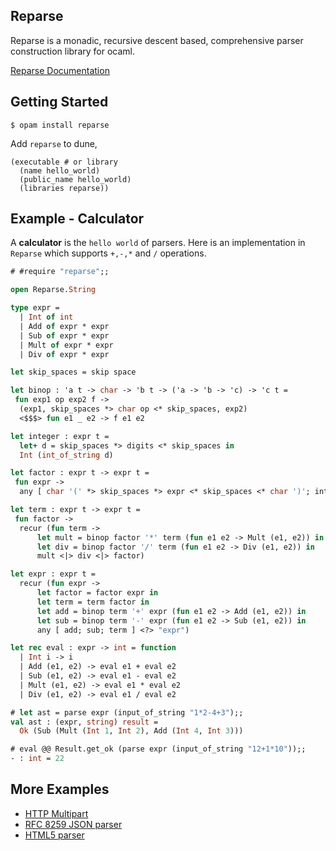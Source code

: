 ## Reparse

Reparse is a monadic, recursive descent based, comprehensive parser construction library for ocaml.

[Reparse Documentation](https://lemaetech.co.uk/reparse/)

## Getting Started

```
$ opam install reparse
```

Add `reparse` to dune,

```
(executable # or library
  (name hello_world)
  (public_name hello_world)
  (libraries reparse))
```

## Example - Calculator

A **calculator** is the `hello world` of parsers. Here is an implementation in `Reparse` which supports `+,-,*` and `/` operations.

```ocaml
# #require "reparse";;
```

```ocaml
open Reparse.String

type expr =
  | Int of int
  | Add of expr * expr
  | Sub of expr * expr
  | Mult of expr * expr
  | Div of expr * expr

let skip_spaces = skip space

let binop : 'a t -> char -> 'b t -> ('a -> 'b -> 'c) -> 'c t =
 fun exp1 op exp2 f ->
  (exp1, skip_spaces *> char op <* skip_spaces, exp2)
  <$$$> fun e1 _ e2 -> f e1 e2

let integer : expr t =
  let+ d = skip_spaces *> digits <* skip_spaces in
  Int (int_of_string d)

let factor : expr t -> expr t =
 fun expr ->
  any [ char '(' *> skip_spaces *> expr <* skip_spaces <* char ')'; integer ]

let term : expr t -> expr t =
 fun factor ->
  recur (fun term ->
      let mult = binop factor '*' term (fun e1 e2 -> Mult (e1, e2)) in
      let div = binop factor '/' term (fun e1 e2 -> Div (e1, e2)) in
      mult <|> div <|> factor)

let expr : expr t =
  recur (fun expr ->
      let factor = factor expr in
      let term = term factor in
      let add = binop term '+' expr (fun e1 e2 -> Add (e1, e2)) in
      let sub = binop term '-' expr (fun e1 e2 -> Sub (e1, e2)) in
      any [ add; sub; term ] <?> "expr")

let rec eval : expr -> int = function
  | Int i -> i
  | Add (e1, e2) -> eval e1 + eval e2
  | Sub (e1, e2) -> eval e1 - eval e2
  | Mult (e1, e2) -> eval e1 * eval e2
  | Div (e1, e2) -> eval e1 / eval e2
```

```ocaml
# let ast = parse expr (input_of_string "1*2-4+3");;
val ast : (expr, string) result =
  Ok (Sub (Mult (Int 1, Int 2), Add (Int 4, Int 3)))

# eval @@ Result.get_ok (parse expr (input_of_string "12+1*10"));;
- : int = 22
```

## More Examples

- [HTTP Multipart](https://github.com/lemaetech/http-multipart-formdata/blob/master/src/http_multipart_formdata.ml)
- [RFC 8259 JSON parser](https://github.com/lemaetech/reparse/blob/master/examples/json.ml)
- [HTML5 parser](https://github.com/lemaetech/pp_html/blob/master/src/pp_html.ml)

